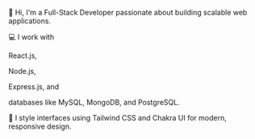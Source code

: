 👋 Hi, I'm a Full-Stack Developer passionate about building scalable web applications.

💻 I work with 

  React.js, 
  
  Node.js, 
  
  Express.js, and 
  
  databases like MySQL, MongoDB, and PostgreSQL.

🎨 I style interfaces using Tailwind CSS and Chakra UI for modern, responsive design.
<!---
Edil-Feysel/Edil-Feysel is a ✨ special ✨ repository because its `README.md` (this file) appears on your GitHub profile.
You can click the Preview link to take a look at your changes.
--->
